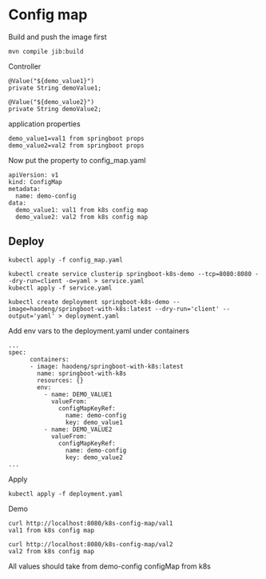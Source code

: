 # Config map
Build and push the image first

    mvn compile jib:build
    
    

Controller

    @Value("${demo_value1}")
    private String demoValue1;

    @Value("${demo_value2}")
    private String demoValue2;

application properties

    demo_value1=val1 from springboot props
    demo_value2=val2 from springboot props
    
Now put the property to config_map.yaml

    apiVersion: v1
    kind: ConfigMap
    metadata:
      name: demo-config
    data:
      demo_value1: val1 from k8s config map
      demo_value2: val2 from k8s config map

## Deploy

    kubectl apply -f config_map.yaml
    
    kubectl create service clusterip springboot-k8s-demo --tcp=8080:8080 --dry-run=client -o=yaml > service.yaml
    kubectl apply -f service.yaml
    
    kubectl create deployment springboot-k8s-demo --image=haodeng/springboot-with-k8s:latest --dry-run='client' --output='yaml' > deployment.yaml

Add env vars to the deployment.yaml under containers

    ...
    spec:
          containers:
          - image: haodeng/springboot-with-k8s:latest
            name: springboot-with-k8s
            resources: {}
            env:
              - name: DEMO_VALUE1
                valueFrom:
                  configMapKeyRef:
                    name: demo-config
                    key: demo_value1
              - name: DEMO_VALUE2
                valueFrom:
                  configMapKeyRef:
                    name: demo-config
                    key: demo_value2
    ...

Apply

    kubectl apply -f deployment.yaml
    
Demo

    curl http://localhost:8080/k8s-config-map/val1
    val1 from k8s config map
    
    curl http://localhost:8080/k8s-config-map/val2
    val2 from k8s config map
All values should take from demo-config configMap from k8s

